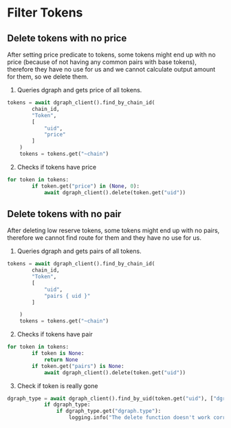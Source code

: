 # Filter Tokens
## Delete tokens with no price
After setting price predicate to tokens, some tokens might end up with no price (because of not having any common pairs with base tokens), therefore they have no use for us and we cannot calculate output amount for them, so we delete them. 
1. Queries dgraph and gets price of all tokens.
```python
tokens = await dgraph_client().find_by_chain_id(
        chain_id,
        "Token",
        [
            "uid",
            "price"
        ]
    )
    tokens = tokens.get("~chain")
```

2. Checks if tokens have price 
```python
for token in tokens:
        if token.get("price") in (None, 0):
            await dgraph_client().delete(token.get("uid"))
```

## Delete tokens with no pair
After deleting low reserve tokens, some tokens might end up with no pairs, therefore we cannot find route for them and they have no use for us.
1. Queries dgraph and gets pairs of all tokens.
```python
tokens = await dgraph_client().find_by_chain_id(
        chain_id,
        "Token",
        [
            "uid",
            "pairs { uid }"
        ]

    )
    tokens = tokens.get("~chain")
```
2. Checks if tokens have pair
```python
for token in tokens:
        if token is None:
            return None
        if token.get("pairs") is None:
            await dgraph_client().delete(token.get("uid"))
```
3. Check if token is really gone
```python
dgraph_type = await dgraph_client().find_by_uid(token.get("uid"), ["dgraph.type"])
            if dgraph_type:
                if dgraph_type.get("dgraph.type"):
                    logging.info("The delete function doesn't work correctly!")
```